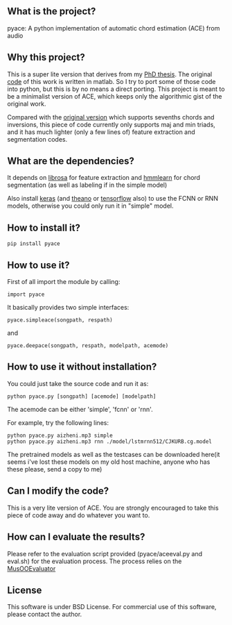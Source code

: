 ## What is the project?
pyace: A python implementation of automatic chord estimation (ACE) from audio

## Why this project?
This is a super lite version that derives from my [PhD thesis](https://github.com/tangkk/phd-thesis-junqi-deng/blob/master/junqi-thesis-hku.pdf). The original [code](https://github.com/tangkk/tangkk-mirex-ace) of this work is written in matlab. So I try to port some of those code into python, but this is by no means a direct porting. This project is meant to be a minimalist version of ACE, which keeps only the algorithmic gist of the original work.

Compared with the [original version](https://github.com/tangkk/tangkk-mirex-ace) which supports sevenths chords and inversions, this piece of code currently only supports maj and min triads, and it has much lighter (only a few lines of) feature extraction and segmentation codes.

## What are the dependencies?
It depends on [librosa](https://github.com/librosa/librosa) for feature extraction and [hmmlearn](http://hmmlearn.readthedocs.io/en/stable/) for chord segmentation (as well as labeling if in the simple model)

Also install [keras](https://keras.io/) (and [theano](http://www.deeplearning.net/software/theano/) or [tensorflow](http://tensorflow.org/) also) to use the FCNN or RNN models, otherwise you could only run it in "simple" model.

## How to install it?
```
pip install pyace
```

## How to use it?
First of all import the module by calling:
```
import pyace
```

It basically provides two simple interfaces:

```
pyace.simpleace(songpath, respath)
```
and
```
pyace.deepace(songpath, respath, modelpath, acemode)
```
## How to use it without installation?
You could just take the source code and run it as:
```
python pyace.py [songpath] [acemode] [modelpath]
```

The acemode can be either 'simple', 'fcnn' or 'rnn'.

For example, try the following lines:
```
python pyace.py aizheni.mp3 simple
python pyace.py aizheni.mp3 rnn ./model/lstmrnn512/CJKURB.cg.model
```
The pretrained models as well as the testcases can be downloaded here(it seems i've lost these models on my old host machine, anyone who has these please, send a copy to me)

## Can I modify the code?
This is a very lite version of ACE. You are strongly encouraged to take this piece of code away and do whatever you want to.

## How can I evaluate the results?
Please refer to the evaluation script provided (pyace/aceeval.py and eval.sh) for the evaluation process.
The process relies on the [MusOOEvaluator](https://github.com/jpauwels/MusOOEvaluator)

## License
This software is under BSD License. For commercial use of this software, please contact the author.



